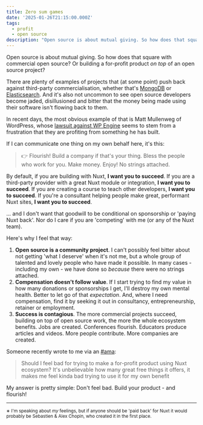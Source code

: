 ```yaml
---
title: Zero sum games
date: '2025-01-26T21:15:00.000Z'
tags:
  - profit
  - open source
description: "Open source is about mutual giving. So how does that square with commercial open source? Or building a for-profit product on top of an open source project?"
---
```


Open source is about mutual giving. So how does that square with commercial open source? Or building a for-profit product _on top_ of an open source project?

There are plenty of examples of projects that (at some point) push back against third-party commercialisation, whether that's [MongoDB](https://investors.mongodb.com/news-releases/news-release-details/mongodb-issues-new-server-side-public-license-mongodb-community) or [Elasticsearch](https://www.elastic.co/blog/license-change-clarification). And it's also not uncommon to see open source developers become jaded, disillusioned and bitter that the money being made using their software isn't flowing back to them.

In recent days, the most obvious example of that is Matt Mullenweg of WordPress, whose [lawsuit against WP Engine](https://www.theverge.com/2024/10/4/24262232/matt-mullenweg-wordpress-org-wp-engine) seems to stem from a frustration that they are profiting from something he has built.

If I can communicate one thing on my own behalf here, it's this:

> 👉 Flourish! Build a company if that's your thing. Bless the people who work for you. Make money. Enjoy! No strings attached.

By default, if you are building with Nuxt, **I want you to succeed**.
If you are a third-party provider with a great Nuxt module or integration, **I want you to succeed**.
If you are creating a course to teach other developers, **I want you to succeed**.
If you're a consultant helping people make great, performant Nuxt sites, **I want you to succeed**.

... and I don't want that goodwill to be conditional on sponsorship or 'paying Nuxt back'. Nor do I care if you are 'competing' with me (or any of the Nuxt team).

Here's why I feel that way:

1. **Open source is a community project**. I can't possibly feel bitter about not getting 'what I deserve' when it's not me, but a whole group of talented and lovely people who have made it possible. In many cases - including my own - we have done so _because_ there were no strings attached.
1. **Compensation doesn't follow value**. If I start trying to find my value in how many donations or sponsorships I get, I'll destroy my own mental health. Better to let go of that _expectation_. And, where I need compensation, find it by seeking it out in consultancy, entrepreneurship, retainer or employment.
1. **Success is contagious**. The more commercial projects succeed, building on top of open source work, the more the whole ecosystem benefits. Jobs are created. Conferences flourish. Educators produce articles and videos. More people contribute. More companies are created.

Someone recently wrote to me via an [#ama](https://bsky.app/hashtag/ama?author=danielroe.dev):

> Should I feel bad for trying to make a for-profit product using Nuxt ecosystem? It's unbelievable how many great free things it offers, it makes me feel kinda bad trying to use it for my own benefit

My answer is pretty simple: Don't feel bad. Build your product - and flourish!

<hr class="block mx-auto my-8 content w-4 border-t-2 border-solid border-gray-700">

<small>

∗ I'm speaking about *my* feelings, but if anyone should be 'paid back' for Nuxt it would probably be Sebastien & Alex Chopin, who created it in the first place.

</small>
